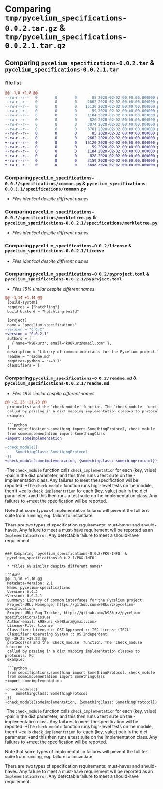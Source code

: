 # Comparing `tmp/pycelium_specifications-0.0.2.tar.gz` & `tmp/pycelium_specifications-0.0.2.1.tar.gz`

## Comparing `pycelium_specifications-0.0.2.tar` & `pycelium_specifications-0.0.2.1.tar`

### file list

```diff
@@ -1,8 +1,8 @@
--rw-r--r--   0        0        0       85 2020-02-02 00:00:00.000000 pycelium_specifications-0.0.2/specifications/__init__.py
--rw-r--r--   0        0        0     2662 2020-02-02 00:00:00.000000 pycelium_specifications-0.0.2/specifications/common.py
--rw-r--r--   0        0        0    15120 2020-02-02 00:00:00.000000 pycelium_specifications-0.0.2/specifications/merkletree.py
--rw-r--r--   0        0        0       59 2020-02-02 00:00:00.000000 pycelium_specifications-0.0.2/.gitignore
--rw-r--r--   0        0        0     1184 2020-02-02 00:00:00.000000 pycelium_specifications-0.0.2/license
--rw-r--r--   0        0        0      826 2020-02-02 00:00:00.000000 pycelium_specifications-0.0.2/pyproject.toml
--rw-r--r--   0        0        0     3074 2020-02-02 00:00:00.000000 pycelium_specifications-0.0.2/readme.md
--rw-r--r--   0        0        0     3761 2020-02-02 00:00:00.000000 pycelium_specifications-0.0.2/PKG-INFO
+-rw-r--r--   0        0        0       85 2020-02-02 00:00:00.000000 pycelium_specifications-0.0.2.1/specifications/__init__.py
+-rw-r--r--   0        0        0     2662 2020-02-02 00:00:00.000000 pycelium_specifications-0.0.2.1/specifications/common.py
+-rw-r--r--   0        0        0    15120 2020-02-02 00:00:00.000000 pycelium_specifications-0.0.2.1/specifications/merkletree.py
+-rw-r--r--   0        0        0       59 2020-02-02 00:00:00.000000 pycelium_specifications-0.0.2.1/.gitignore
+-rw-r--r--   0        0        0     1184 2020-02-02 00:00:00.000000 pycelium_specifications-0.0.2.1/license
+-rw-r--r--   0        0        0      828 2020-02-02 00:00:00.000000 pycelium_specifications-0.0.2.1/pyproject.toml
+-rw-r--r--   0        0        0     3159 2020-02-02 00:00:00.000000 pycelium_specifications-0.0.2.1/readme.md
+-rw-r--r--   0        0        0     3848 2020-02-02 00:00:00.000000 pycelium_specifications-0.0.2.1/PKG-INFO
```

### Comparing `pycelium_specifications-0.0.2/specifications/common.py` & `pycelium_specifications-0.0.2.1/specifications/common.py`

 * *Files identical despite different names*

### Comparing `pycelium_specifications-0.0.2/specifications/merkletree.py` & `pycelium_specifications-0.0.2.1/specifications/merkletree.py`

 * *Files identical despite different names*

### Comparing `pycelium_specifications-0.0.2/license` & `pycelium_specifications-0.0.2.1/license`

 * *Files identical despite different names*

### Comparing `pycelium_specifications-0.0.2/pyproject.toml` & `pycelium_specifications-0.0.2.1/pyproject.toml`

 * *Files 15% similar despite different names*

```diff
@@ -1,14 +1,14 @@
 [build-system]
 requires = ["hatchling"]
 build-backend = "hatchling.build"
 
 [project]
 name = "pycelium-specifications"
-version = "0.0.2"
+version = "0.0.2.1"
 authors = [
   { name="k98kurz", email="k98kurz@gmail.com" },
 ]
 description = "Library of common interfaces for the Pycelium project."
 readme = "readme.md"
 requires-python = ">=3.7"
 classifiers = [
```

### Comparing `pycelium_specifications-0.0.2/readme.md` & `pycelium_specifications-0.0.2.1/readme.md`

 * *Files 18% similar despite different names*

```diff
@@ -21,23 +21,23 @@
 protocol(s) and the `check_module` function. The `check_module` function is
 called by passing in a dict mapping implementation classes to protocols. For
 example:
 
 ```python
 from sepcifications.something import SomethingProtocol, check_module
 from someimplementation import SomethingClass
+import someimplementation
 
-check_module({
-    SomethingClass: SomethingProtocol
-})
+check_module(someimplementation, {SomethingClass: SomethingProtocol})
 ```
 
-The `check_module` function calls `check_implementation` for each (key, value)
-pair in the dict parameter, and this then runs a test suite on the
-implementation class. Any failures to meet the specification will be reported.
+The `check_module` function runs high-level tests on the module, then it
+calls `check_implementation` for each (key, value) pair in the dict parameter,
+and this then runs a test suite on the implementation class. Any failures to
+meet the specification will be reported.
 
 Note that some types of implementation failures will prevent the full test suite
 from running, e.g. failure to instantiate.
 
 There are two types of specification requirements: must-haves and should-haves.
 Any failure to meet a must-have requirement will be reported as an
 `ImplementationError`. Any detectable failure to meet a should-have requirement
```

### Comparing `pycelium_specifications-0.0.2/PKG-INFO` & `pycelium_specifications-0.0.2.1/PKG-INFO`

 * *Files 6% similar despite different names*

```diff
@@ -1,10 +1,10 @@
 Metadata-Version: 2.1
 Name: pycelium-specifications
-Version: 0.0.2
+Version: 0.0.2.1
 Summary: Library of common interfaces for the Pycelium project.
 Project-URL: Homepage, https://github.com/k98kurz/pycelium-specifications
 Project-URL: Bug Tracker, https://github.com/k98kurz/pycelium-specifications/issues
 Author-email: k98kurz <k98kurz@gmail.com>
 License-File: license
 Classifier: License :: OSI Approved :: ISC License (ISCL)
 Classifier: Operating System :: OS Independent
@@ -39,23 +39,23 @@
 protocol(s) and the `check_module` function. The `check_module` function is
 called by passing in a dict mapping implementation classes to protocols. For
 example:
 
 ```python
 from sepcifications.something import SomethingProtocol, check_module
 from someimplementation import SomethingClass
+import someimplementation
 
-check_module({
-    SomethingClass: SomethingProtocol
-})
+check_module(someimplementation, {SomethingClass: SomethingProtocol})
 ```
 
-The `check_module` function calls `check_implementation` for each (key, value)
-pair in the dict parameter, and this then runs a test suite on the
-implementation class. Any failures to meet the specification will be reported.
+The `check_module` function runs high-level tests on the module, then it
+calls `check_implementation` for each (key, value) pair in the dict parameter,
+and this then runs a test suite on the implementation class. Any failures to
+meet the specification will be reported.
 
 Note that some types of implementation failures will prevent the full test suite
 from running, e.g. failure to instantiate.
 
 There are two types of specification requirements: must-haves and should-haves.
 Any failure to meet a must-have requirement will be reported as an
 `ImplementationError`. Any detectable failure to meet a should-have requirement
```

